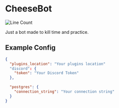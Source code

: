 # CheeseBot
![Line Count](https://img.shields.io/tokei/lines/github/Zackattak01/CheeseBot?style=for-the-badge)

Just a bot made to kill time and practice.

## Example Config

```json
{
  "plugins_location": "Your plugins location"
  "discord": {
    "token": "Your Discord Token"
  },
  
  "postgres": {
    "connection_string": "Your connection string"
  }
}
```
